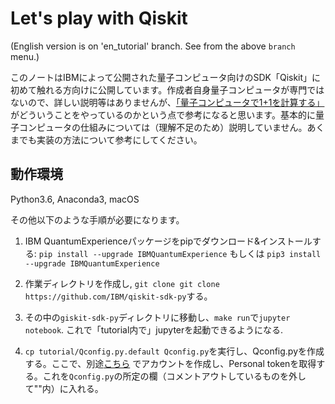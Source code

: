 # Let's play with Qiskit 
(English version is on 'en_tutorial' branch. See from the above `branch` menu.)

このノートはIBMによって公開された量子コンピュータ向けのSDK「Qiskit」に初めて触れる方向けに公開しています。作成者自身量子コンピュータが専門ではないので、詳しい説明等はありませんが、[「量子コンピュータで1+1を計算する」](http://qiita.com/kjtnk/items/8385052a50e3154d1022)がどういうことをやっているのかという点で参考になると思います。基本的に量子コンピュータの仕組みについては（理解不足のため）説明していません。あくまでも実装の方法について参考にしてください。


## 動作環境
Python3.6, Anaconda3, macOS


その他以下のような手順が必要になります。

1. IBM QuantumExperienceパッケージをpipでダウンロード&インストールする: `pip install --upgrade IBMQuantumExperience` もしくは `pip3 install --upgrade IBMQuantumExperience`

2. 作業ディレクトリを作成し, `git clone git clone https://github.com/IBM/qiskit-sdk-py`する。

3. その中の`giskit-sdk-py`ディレクトリに移動し、`make run`で`jupyter notebook`. これで「tutorial内で」jupyterを起動できるようになる.

4. `cp tutorial/Qconfig.py.default Qconfig.py`を実行し、Qconfig.pyを作成する。ここで、別途[こちら](https://quantumexperience.ng.bluemix.net/qx/user-guide) でアカウントを作成し、Personal tokenを取得する。これを`Qconfig.py`の所定の欄（コメントアウトしているものを外して""内）に入れる。

